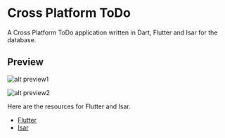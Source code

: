 # Cross Platform ToDo

A Cross Platform ToDo application written in Dart, Flutter and Isar for the database. 

## Preview

![alt preview1](https://i.imgur.com/7cdJFGR.png)

![alt preview2](https://i.imgur.com/DxEW5ZZ.png)

Here are the resources for Flutter and Isar.
- [Flutter](https://flutter.dev/)
- [Isar](https://isar.dev/)